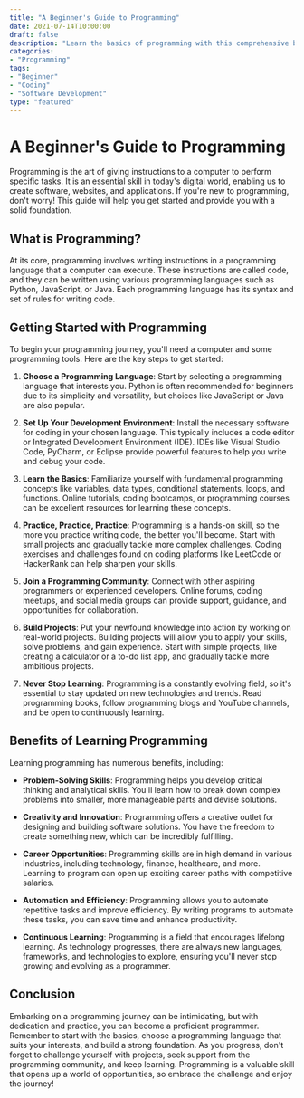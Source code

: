 ```yaml
---
title: "A Beginner's Guide to Programming"
date: 2021-07-14T10:00:00
draft: false
description: "Learn the basics of programming with this comprehensive beginner's guide."
categories:
- "Programming"
tags:
- "Beginner"
- "Coding"
- "Software Development"
type: "featured"
---
```


# A Beginner's Guide to Programming

Programming is the art of giving instructions to a computer to perform specific tasks. It is an essential skill in today's digital world, enabling us to create software, websites, and applications. If you're new to programming, don't worry! This guide will help you get started and provide you with a solid foundation.

## What is Programming?

At its core, programming involves writing instructions in a programming language that a computer can execute. These instructions are called code, and they can be written using various programming languages such as Python, JavaScript, or Java. Each programming language has its syntax and set of rules for writing code.

## Getting Started with Programming

To begin your programming journey, you'll need a computer and some programming tools. Here are the key steps to get started:

1. **Choose a Programming Language**: Start by selecting a programming language that interests you. Python is often recommended for beginners due to its simplicity and versatility, but choices like JavaScript or Java are also popular.

2. **Set Up Your Development Environment**: Install the necessary software for coding in your chosen language. This typically includes a code editor or Integrated Development Environment (IDE). IDEs like Visual Studio Code, PyCharm, or Eclipse provide powerful features to help you write and debug your code.

3. **Learn the Basics**: Familiarize yourself with fundamental programming concepts like variables, data types, conditional statements, loops, and functions. Online tutorials, coding bootcamps, or programming courses can be excellent resources for learning these concepts.

4. **Practice, Practice, Practice**: Programming is a hands-on skill, so the more you practice writing code, the better you'll become. Start with small projects and gradually tackle more complex challenges. Coding exercises and challenges found on coding platforms like LeetCode or HackerRank can help sharpen your skills.

5. **Join a Programming Community**: Connect with other aspiring programmers or experienced developers. Online forums, coding meetups, and social media groups can provide support, guidance, and opportunities for collaboration.

6. **Build Projects**: Put your newfound knowledge into action by working on real-world projects. Building projects will allow you to apply your skills, solve problems, and gain experience. Start with simple projects, like creating a calculator or a to-do list app, and gradually tackle more ambitious projects.

7. **Never Stop Learning**: Programming is a constantly evolving field, so it's essential to stay updated on new technologies and trends. Read programming books, follow programming blogs and YouTube channels, and be open to continuously learning.

## Benefits of Learning Programming

Learning programming has numerous benefits, including:

- **Problem-Solving Skills**: Programming helps you develop critical thinking and analytical skills. You'll learn how to break down complex problems into smaller, more manageable parts and devise solutions.

- **Creativity and Innovation**: Programming offers a creative outlet for designing and building software solutions. You have the freedom to create something new, which can be incredibly fulfilling.

- **Career Opportunities**: Programming skills are in high demand in various industries, including technology, finance, healthcare, and more. Learning to program can open up exciting career paths with competitive salaries.

- **Automation and Efficiency**: Programming allows you to automate repetitive tasks and improve efficiency. By writing programs to automate these tasks, you can save time and enhance productivity.

- **Continuous Learning**: Programming is a field that encourages lifelong learning. As technology progresses, there are always new languages, frameworks, and technologies to explore, ensuring you'll never stop growing and evolving as a programmer.

## Conclusion

Embarking on a programming journey can be intimidating, but with dedication and practice, you can become a proficient programmer. Remember to start with the basics, choose a programming language that suits your interests, and build a strong foundation. As you progress, don't forget to challenge yourself with projects, seek support from the programming community, and keep learning. Programming is a valuable skill that opens up a world of opportunities, so embrace the challenge and enjoy the journey!
